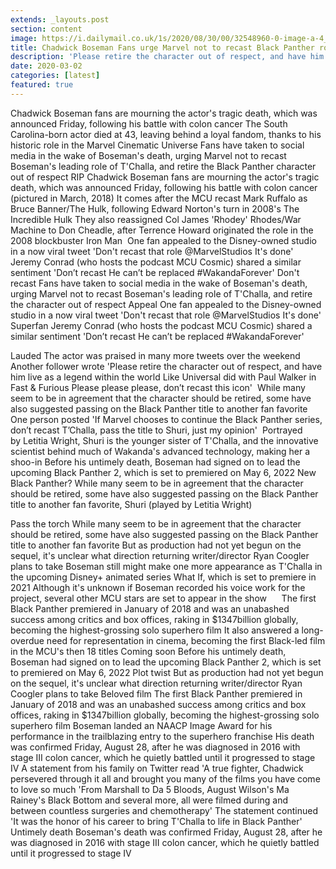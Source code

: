 ```yaml
---
extends: _layouts.post
section: content
image: https://i.dailymail.co.uk/1s/2020/08/30/00/32548960-0-image-a-4_1598742691773.jpg 
title: Chadwick Boseman Fans urge Marvel not to recast Black Panther role following actor's tragic death 
description: 'Please retire the character out of respect, and have him live as a legend within the world Like Universal did with Paul Walker in Fast & Furious Please please please, don't recast this icon' 
date: 2020-03-02 
categories: [latest] 
featured: true 
--- 
```

Chadwick Boseman fans are mourning the actor's tragic death, which was announced Friday, following his battle with colon cancer
The South Carolina-born actor died at 43, leaving behind a loyal fandom, thanks to his historic role in the Marvel Cinematic Universe
Fans have taken to social media in the wake of Boseman's death, urging Marvel not to recast Boseman's leading role of T'Challa, and retire the Black Panther character out of respect
RIP Chadwick Boseman fans are mourning the actor's tragic death, which was announced Friday, following his battle with colon cancer (pictured in March, 2018)
It comes after the MCU recast Mark Ruffalo as Bruce Banner/The Hulk, following Edward Norton's turn in 2008's The Incredible Hulk
They also reassigned Col James 'Rhodey' Rhodes/War Machine to Don Cheadle, after Terrence Howard originated the role in the 2008 blockbuster Iron Man 
One fan appealed to the Disney-owned studio in a now viral tweet 'Don't recast that role @MarvelStudios It's done'
Jeremy Conrad (who hosts the podcast MCU Cosmic) shared a similar sentiment 'Don’t recast He can’t be replaced #WakandaForever'
Don't recast Fans have taken to social media in the wake of Boseman's death, urging Marvel not to recast Boseman's leading role of T'Challa, and retire the character out of respect
Appeal One fan appealed to the Disney-owned studio in a now viral tweet  'Don't recast that role @MarvelStudios It's done'
Superfan Jeremy Conrad (who hosts the podcast MCU Cosmic) shared a similar sentiment  'Don’t recast He can’t be replaced #WakandaForever'

Lauded The actor was praised in many more tweets over the weekend
Another follower wrote 'Please retire the character out of respect, and have him live as a legend within the world Like Universal did with Paul Walker in Fast & Furious Please please please, don’t recast this icon' 
While many seem to be in agreement that the character should be retired, some have also suggested passing on the Black Panther title to another fan favorite
One person posted 'If Marvel chooses to continue the Black Panther series, don’t recast T’Challa, pass the title to Shuri, just my opinion' 
Portrayed by Letitia Wright, Shuri is the younger sister of T'Challa, and the innovative scientist behind much of Wakanda's advanced technology, making her a shoo-in
Before his untimely death, Boseman had signed on to lead the upcoming Black Panther 2, which is set to premiered on May 6, 2022
New Black Panther? While many seem to be in agreement that the character should be retired, some have also suggested passing on the Black Panther title to another fan favorite, Shuri (played by Letitia Wright)

Pass the torch While many seem to be in agreement that the character should be retired, some have also suggested passing on the Black Panther title to another fan favorite
But as production had not yet begun on the sequel, it's unclear what direction returning writer/director Ryan Coogler plans to take
Boseman still might make one more appearance as T'Challa in the upcoming Disney+ animated series What If, which is set to premiere in 2021
Although it's unknown if Boseman recorded his voice work for the project, several other MCU stars are set to appear in the show     
The first Black Panther premiered in January of 2018 and was an unabashed success among critics and box offices, raking in $1347billion globally, becoming the highest-grossing solo superhero film
It also answered a long-overdue need for representation in cinema, becoming the first Black-led film in the MCU's then 18 titles
Coming soon Before his untimely death, Boseman had signed on to lead the upcoming Black Panther 2, which is set to premiered on May 6, 2022
Plot twist But as production had not yet begun on the sequel, it's unclear what direction returning writer/director Ryan Coogler plans to take
Beloved film The first Black Panther premiered in January of 2018 and was an unabashed success among critics and box offices, raking in $1347billion globally, becoming the highest-grossing solo superhero film
Boseman landed an NAACP Image Award for his performance in the trailblazing entry to the superhero franchise
His death was confirmed Friday, August 28, after he was diagnosed in 2016 with stage III colon cancer, which he quietly battled until it progressed to stage IV
A statement from his family on Twitter read 'A true fighter, Chadwick persevered through it all and brought you many of the films you have come to love so much
'From Marshall to Da 5 Bloods, August Wilson's Ma Rainey's Black Bottom and several more, all were filmed during and between countless surgeries and chemotherapy'
The statement continued 'It was the honor of his career to bring T'Challa to life in Black Panther'
Untimely death Boseman's death was confirmed Friday, August 28, after he was diagnosed in 2016 with stage III colon cancer, which he quietly battled until it progressed to stage IV